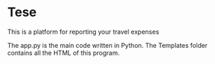 # Tese
This is a platform for reporting your travel expenses 

The app.py is the main code written in Python.
The Templates folder contains all the HTML of this program. 
